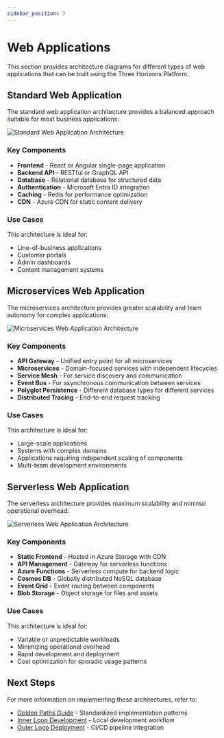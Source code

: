 ```yaml
---
sidebar_position: 7
---
```


# Web Applications

This section provides architecture diagrams for different types of web applications that can be built using the Three Horizons Platform.

## Standard Web Application

The standard web application architecture provides a balanced approach suitable for most business applications:

<div className="diagram-container">
  <img src="/img/diagrams/web-application-standard.png" alt="Standard Web Application Architecture" style={{maxWidth: '100%', height: 'auto'}} />
</div>

### Key Components

- **Frontend** - React or Angular single-page application
- **Backend API** - RESTful or GraphQL API
- **Database** - Relational database for structured data
- **Authentication** - Microsoft Entra ID integration
- **Caching** - Redis for performance optimization
- **CDN** - Azure CDN for static content delivery

### Use Cases

This architecture is ideal for:
- Line-of-business applications
- Customer portals
- Admin dashboards
- Content management systems

## Microservices Web Application

The microservices architecture provides greater scalability and team autonomy for complex applications:

<div className="diagram-container">
  <img src="/img/diagrams/web-application-microservices.png" alt="Microservices Web Application Architecture" style={{maxWidth: '100%', height: 'auto'}} />
</div>

### Key Components

- **API Gateway** - Unified entry point for all microservices
- **Microservices** - Domain-focused services with independent lifecycles
- **Service Mesh** - For service discovery and communication
- **Event Bus** - For asynchronous communication between services
- **Polyglot Persistence** - Different database types for different services
- **Distributed Tracing** - End-to-end request tracking

### Use Cases

This architecture is ideal for:
- Large-scale applications
- Systems with complex domains
- Applications requiring independent scaling of components
- Multi-team development environments

## Serverless Web Application

The serverless architecture provides maximum scalability and minimal operational overhead:

<div className="diagram-container">
  <img src="/img/diagrams/web-application-serverless.png" alt="Serverless Web Application Architecture" style={{maxWidth: '100%', height: 'auto'}} />
</div>

### Key Components

- **Static Frontend** - Hosted in Azure Storage with CDN
- **API Management** - Gateway for serverless functions
- **Azure Functions** - Serverless compute for backend logic
- **Cosmos DB** - Globally distributed NoSQL database
- **Event Grid** - Event routing between components
- **Blob Storage** - Object storage for files and assets

### Use Cases

This architecture is ideal for:
- Variable or unpredictable workloads
- Minimizing operational overhead
- Rapid development and deployment
- Cost optimization for sporadic usage patterns

## Next Steps

For more information on implementing these architectures, refer to:

- [Golden Paths Guide](../golden-paths) - Standardized implementation patterns
- [Inner Loop Development](../inner-loop-development) - Local development workflow
- [Outer Loop Deployment](../outer-loop-deployment) - CI/CD pipeline integration
